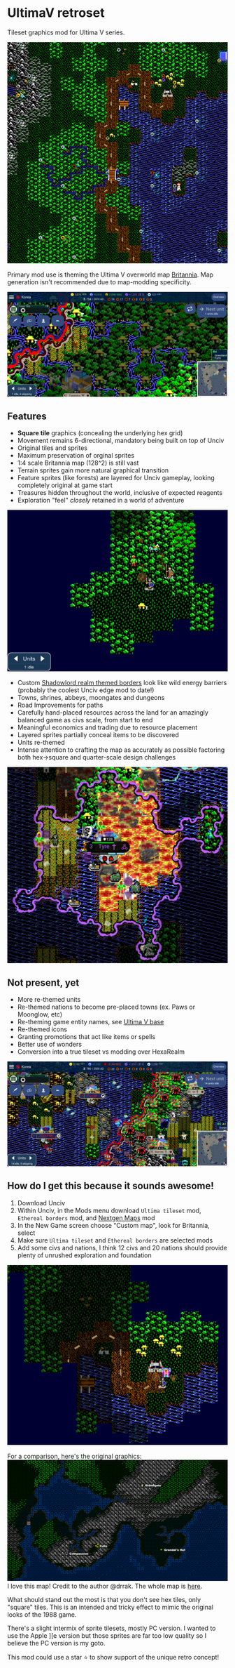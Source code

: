# UltimaV retroset

Tileset graphics mod for Ultima V series.

![](preview.png)

Primary mod use is theming the Ultima V overworld map [Britannia](https://github.com/hackedpassword/Nextgen-Maps#britannia-overworld). Map generation isn't recommended due to map-modding specificity.

![](https://raw.githubusercontent.com/hackedpassword/Unciv-Assets/refs/heads/main/Images/Ultima%20V/Award%20winning%20screenshot.png)

## Features

- **Square tile** graphics (concealing the underlying hex grid)
- Movement remains 6-directional, mandatory being built on top of Unciv
- Original tiles and sprites
- Maximum preservation of orginal sprites
- 1:4 scale Britannia map (128^2) is still vast
- Terrain sprites gain more natural graphical transition
- Feature sprites (like forests) are layered for Unciv gameplay, looking completely original at game start
- Treasures hidden throughout the world, inclusive of expected reagents
- Exploration "feel" *closely* retained in a world of adventure

![](https://raw.githubusercontent.com/hackedpassword/Unciv-Assets/refs/heads/main/Images/Ultima%20V/adventure01.png)
  
- Custom [Shadowlord realm themed borders](https://github.com/hackedpassword/Ethereal-borders) look like wild energy barriers (probably the coolest Unciv edge mod to date!)
- Towns, shrines, abbeys, moongates and dungeons
- Road Improvements for paths
- Carefully hand-placed resources across the land for an amazingly balanced game as civs scale, from start to end
- Meaningful economics and trading due to resource placement
- Layered sprites partially conceal items to be discovered
- Units re-themed
- Intense attention to crafting the map as accurately as possible factoring both hex->square and quarter-scale design challenges

![](https://raw.githubusercontent.com/hackedpassword/Unciv-Assets/main/Images/Ethereal%20borders/Screenie1.png)

## Not present, yet
- More re-themed units
- Re-themed nations to become pre-placed towns (ex. Paws or Moonglow, etc)
- Re-theming game entity names, see [Ultima V base](https://github.com/hackedpassword/UltimaV-base/blob/main/jsons/translations/English.properties)
- Re-themed icons
- Granting promotions that act like items or spells
- Better use of wonders
- Conversion into a true tileset vs modding over HexaRealm

![](https://raw.githubusercontent.com/hackedpassword/Unciv-Assets/refs/heads/main/Images/Ultima%20V/u5map01.png)

## How do I get this because it sounds awesome!
1. Download Unciv
2. Within Unciv, in the Mods menu download `Ultima tileset` mod, `Ethereal borders` mod, and [Nextgen Maps](https://github.com/hackedpassword/Nextgen-Maps) mod
3. In the New Game screen choose "Custom map", look for Britannia, select
4. Make sure `Ultima tileset` and `Ethereal borders` are selected mods
5. Add some civs and nations, I think 12 civs and 20 nations should provide plenty of unrushed exploration and foundation

![](https://raw.githubusercontent.com/hackedpassword/Unciv-Assets/refs/heads/main/Images/Ultima%20V/adventure02.png)

For a comparison, here's the original graphics:
![](https://github.com/hackedpassword/Unciv-Assets/blob/main/Images/Ultima%20V/original_map-at-cove.png)
I love this map! Credit to the author @drrak. The whole map is [here](https://drrak.github.io/ultima5/).

What should stand out the most is that you don't see hex tiles, only "square" tiles. This is an intended and tricky effect to mimic the original looks of the 1988 game.

There's a slight intermix of sprite tilesets, mostly PC version. I wanted to use the Apple ][e version but those sprites are far too low quality so I believe the PC version is my goto.

This mod could use a star :star: to show support of the unique retro concept!
